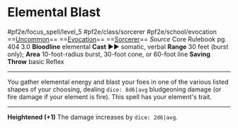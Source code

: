 # Elemental Blast
#pf2e/focus_spell/level_5 #pf2e/class/sorcerer #pf2e/school/evocation 
==[Uncommon](../../../../../TTRPGShare-Pathfinder-2E-Vault/rules/traits/uncommon.md)== ==[Evocation](../../../../../TTRPGShare-Pathfinder-2E-Vault/rules/traits/evocation.md)== ==[Sorcerer](../../../../../TTRPGShare-Pathfinder-2E-Vault/rules/traits/sorcerer.md)==
*Source* Core Rulebook pg. 404 3.0
**Bloodline** elemental
**Cast** ►► somatic, verbal
**Range** 30 feet (burst only); **Area** 10-foot-radius burst, 30-foot cone, or 60-foot line
**Saving Throw** basic Reflex

---
You gather elemental energy and blast your foes in one of the various listed shapes of your choosing, dealing `dice: 8d6|avg` bludgeoning damage (or fire damage if your element is fire). This spell has your element's trait.

<hr>

**Heightened (+1)** The damage increases by `dice: 2d6|avg`.